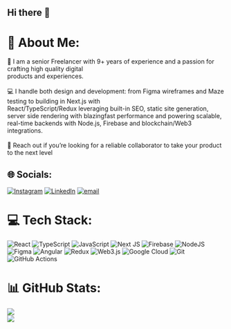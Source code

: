 ## Hi there 👋

# 💫 About Me:
🧐 I am a senior Freelancer with 9+ years of experience and a passion for crafting high quality digital<br>products and experiences.<br><br>💻 I handle both design and development: from Figma wireframes and Maze testing to building in Next.js with<br>React/TypeScript/Redux leveraging built-in SEO, static site generation, server side rendering with blazingfast performance and powering scalable, real-time backends with Node.js, Firebase and blockchain/Web3<br>integrations.<br><br>💬 Reach out if you’re looking for a reliable collaborator to take your product to the next level


## 🌐 Socials:
[![Instagram](https://img.shields.io/badge/Instagram-%23E4405F.svg?logo=Instagram&logoColor=white)](https://instagram.com/https://instagram.com/eduard.digital_) [![LinkedIn](https://img.shields.io/badge/LinkedIn-%230077B5.svg?logo=linkedin&logoColor=white)](https://linkedin.com/in/https://www.linkedin.com/in/edduard/) [![email](https://img.shields.io/badge/Email-D14836?logo=gmail&logoColor=white)](mailto:hi@eduard.digital) 

# 💻 Tech Stack:
![React](https://img.shields.io/badge/react-%2320232a.svg?style=for-the-badge&logo=react&logoColor=%2361DAFB) ![TypeScript](https://img.shields.io/badge/typescript-%23007ACC.svg?style=for-the-badge&logo=typescript&logoColor=white) ![JavaScript](https://img.shields.io/badge/javascript-%23323330.svg?style=for-the-badge&logo=javascript&logoColor=%23F7DF1E) ![Next JS](https://img.shields.io/badge/Next-black?style=for-the-badge&logo=next.js&logoColor=white) ![Firebase](https://img.shields.io/badge/firebase-a08021?style=for-the-badge&logo=firebase&logoColor=ffcd34) ![NodeJS](https://img.shields.io/badge/node.js-6DA55F?style=for-the-badge&logo=node.js&logoColor=white) ![Figma](https://img.shields.io/badge/figma-%23F24E1E.svg?style=for-the-badge&logo=figma&logoColor=white) ![Angular](https://img.shields.io/badge/angular-%23DD0031.svg?style=for-the-badge&logo=angular&logoColor=white) ![Redux](https://img.shields.io/badge/redux-%23593d88.svg?style=for-the-badge&logo=redux&logoColor=white) ![Web3.js](https://img.shields.io/badge/web3.js-F16822?style=for-the-badge&logo=web3.js&logoColor=white) ![Google Cloud](https://img.shields.io/badge/GoogleCloud-%234285F4.svg?style=for-the-badge&logo=google-cloud&logoColor=white) ![Git](https://img.shields.io/badge/git-%23F05033.svg?style=for-the-badge&logo=git&logoColor=white) ![GitHub Actions](https://img.shields.io/badge/github%20actions-%232671E5.svg?style=for-the-badge&logo=githubactions&logoColor=white)
# 📊 GitHub Stats:
![](https://github-readme-stats.vercel.app/api/top-langs/?username=edduard&theme=algolia&hide_border=true&include_all_commits=true&count_private=true&layout=compact)<br/>
![](https://nirzak-streak-stats.vercel.app/?user=edduard&theme=algolia&hide_border=true)

<!-- Proudly created with GPRM ( https://gprm.itsvg.in ) -->
